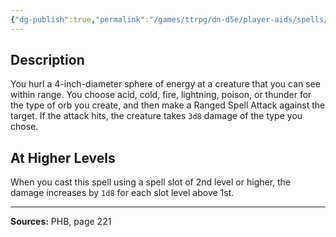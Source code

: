 ```yaml
---
{"dg-publish":true,"permalink":"/games/ttrpg/dn-d5e/player-aids/spells/level-1/chromatic-orb/","tags":["ttrpg/dnd/5e","verbal","somatic","material","spell"],"noteIcon":""}
---
```



## Description
You hurl a 4-inch-diameter sphere of energy at a creature that you can see within range.
You choose acid, cold, fire, lightning, poison, or thunder for the type of orb you create, and then make a Ranged Spell Attack against the target.
If the attack hits, the creature takes `3d8` damage of the type you chose.

## At Higher Levels
When you cast this spell using a spell slot of 2nd level or higher, the damage increases by `1d8` for each slot level above 1st.

---

**Sources:** PHB, page 221
